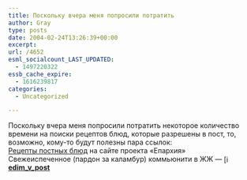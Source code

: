 ```yaml
---
title: Поскольку вчера меня попросили потратить
author: Gray
type: posts
date: 2004-02-24T13:26:39+00:00
excerpt:
url: /4652
esml_socialcount_LAST_UPDATED:
  - 1497220322
essb_cache_expire:
  - 1616239817
categories:
  - Uncategorized

---
```








Поскольку вчера меня попросили потратить некоторое количество времени на поиски рецептов блюд, которые разрешены в пост, то, возможно, кому-то будут полезны пара ссылок:  
<a href="http://pasxa.eparhia.ru/greatpost/postfood/" target="_blank">Рецепты постных блюд</a> на сайте проекта &#171;Епархия&#187;  
Свежеиспеченное (пардон за каламбур) коммьюнити в ЖЖ &#8212; [<img src='https://i2.wp.com/stat.livejournal.com/img/community.gif?resize=16%2C16' alt='[info]' width='16' height='16' style='vertical-align: bottom; border: 0;' data-recalc-dims="1" />][1]<a href="http://www.livejournal.com/community/edim_v_post/" target="_blank"><b>edim_v_post</b></a>

 [1]: http://www.livejournal.com/userinfo.bml?user=edim_v_post
